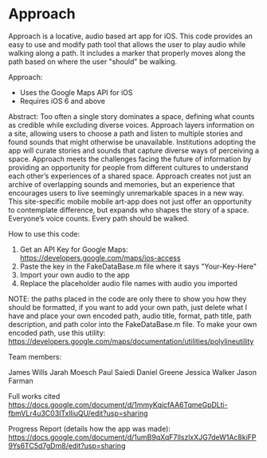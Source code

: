 Approach
========

Approach is a locative, audio based art app for iOS. This code provides an easy to use and modify path tool that allows the user to play audio while walking along a path. It includes a marker that properly moves along the path based on where the user "should" be walking.

Approach:
- Uses the Google Maps API for iOS
- Requires iOS 6 and above

Abstract:
Too often a single story dominates a space, defining what counts as credible while excluding diverse voices. Approach layers information on a site, allowing users to choose a path and listen to multiple stories and found sounds that might otherwise be unavailable. Institutions adopting the app will curate stories and sounds that capture diverse ways of perceiving a space. Approach meets the challenges facing the future of information by providing an opportunity for people from different cultures to understand each other’s experiences of a shared space. Approach creates not just an archive of overlapping sounds and memories, but an experience that encourages users to live seemingly unremarkable spaces in a new way. This site-specific mobile mobile art-app does not just offer an opportunity to contemplate difference, but expands who shapes the story of a space. Everyone’s voice counts. Every path should be walked.

How to use this code:
1. Get an API Key for Google Maps: https://developers.google.com/maps/ios-access
2. Paste the key in the FakeDataBase.m file where it says "Your-Key-Here"
3. Import your own audio to the app
4. Replace the placeholder audio file names with audio you imported

NOTE: the paths placed in the code are only there to show you how they should be formatted, if you want to add your own path, just delete what I have and place your own encoded path, audio title, format, path title, path description, and path color into the FakeDataBase.m file. To make your own encoded path, use this utility: https://developers.google.com/maps/documentation/utilities/polylineutility

Team members:

James Wills
Jarah Moesch
Paul Saiedi
Daniel Greene
Jessica Walker
Jason Farman

Full works cited https://docs.google.com/document/d/1mmyKqicfAA6TqmeGpDLti-fbmVLr4u3C03ITxlliuQU/edit?usp=sharing

Progress Report (details how the app was made): https://docs.google.com/document/d/1umB9qXqF7IlszlxXJG7deW1Ac8kiFP9Ys6TC5d7gDm8/edit?usp=sharing



